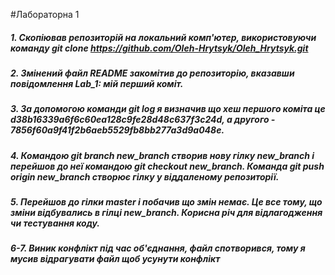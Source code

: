 #Лабораторна 1
##### 1. Скопіював репозиторій на локальний комп'ютер, використовуючи команду git clone https://github.com/Oleh-Hrytsyk/Oleh_Hrytsyk.git
##### 2. Змінений файл README закомітив до репозиторію, вказавши повідомлення Lab_1: мій перший коміт.
##### 3. За допомогою команди git log я визначив що хеш першого коміта це d38b16339a6f6c60ea128c9fe28d48c637f3c24d, а другого - 7856f60a9f41f2b6aeb5529fb8bb277a3d9a048e.
##### 4. Командою git branch new_branch створив нову гілку new_branch і перейшов до неї командою git checkout new_branch. Команда git push origin new_branch створює гілку у віддаленому репозиторії.
##### 5. Перейшов до гілки master і побачив що змін немає. Це все тому, що зміни відбувались в гілці new_branch. Корисна річ для відлагодження чи тестування коду.
##### 6-7. Виник конфлікт під час об'єднання, файл спотворився, тому я мусив відрагувати файл щоб усунути конфлікт
